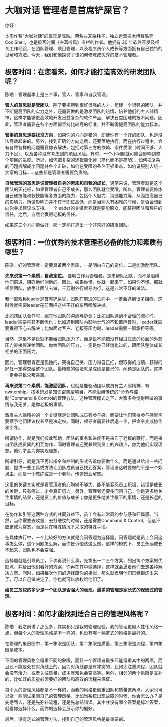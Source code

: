 # 大咖对话 管理者是首席铲屎官？

你好！

本周作客"大咖对话"的嘉宾是陈皓。网名左耳朵耗子，独立运营技术博客酷壳
CoolShell，也是极客时间《左耳听风》专栏的作者。他拥有 20
年软件开发及相关工作经验，在团队管理、项目管理，以及程序员个人成长等方面拥有自己独特的见解和方法。今天，我们和他探讨了该如何修炼成优秀的技术管理者。

## 极客时间：在您看来，如何才能打造高效的研发团队呢？

陈皓：管理基本上是三个事，管人、管事和自我管理。

**管人的意思就是管团队**，除了要招聘到很好很强的人才，组建一个很强的团队，并不断提高团队的实力之外，还需要做的是激发团队的热情，培养他们的主人翁精神，这样才能够更高效地开发日益复杂的软件产品、解决日益困难的技术问题。因此，管理者需要在各个方面都坚持比较高的标准，并不断得提高团队的能力标准。

**管事的意思是要找准方向**，如果你的方向是错的，即使你有一个好的团队，也是没法高效起来的。另外，找到正确的方向之后，还要落地执行，而在执行过程中，会有各种各样的问题需要你去解决，包括对第三方的依赖、条件受限（时间不够、人力不足）、以及各种没有考虑到的项目风险。有时，一个小问题就可能会影响到整个项目的进度。所以，如何把复杂的逻辑简化掉（简化而不是简陋），如何把复杂的问题拆解成小问题并各个击破，如何在受限的条件下抓重点，如何说服别人统一大家的目标......这些都是管理者需要负责的。

**自我管理的意思是说管理者自身的素质和自我的成长**，通常来说，管理者就是这个团队的天花板，如果管理者自己不成长，那么团队就会受限，所以，管理者要修炼自己硬技能和软技能等各方面的能力，包括个人魅力、沟通能力等，从而提高自己的影响力。所谓影响力并不在于职位高低，而是当别人有困难的时候，是否会想到向你寻求建议或支持。一个leader的关键素养就是要能服众，能获得团队和客户的信任，之后，自然会赢得老板的信任。

如果这三个方向能做好，那一定能打造出一个非常好的研发团队。

## 极客时间：一位优秀的技术管理者必备的能力和素质有哪些？

陈皓：好的管理者一定要具备两个素质，一是明白自己的定位，二是能激励团队。

**先来说第一个素质，自我定位。**
要明白作为管理者，是来帮助团队，而不是阻碍他们前进、阻碍他们创新的。因此，如果你懂，你就一起来干，如果你不懂，那就相信团队，放手让团队去做，千万别外行领导内行，这是非常不好的做法。

我一直戏称leader是首席铲屎官，团队在前进的过程中，一定会遇到很多阻碍，这时候就需要leader在前面把这些不好的东西都解决掉。

比如跨团队合作时，跟其他团队的沟通与协调；比如团队遇到不合理的流程时，leader需要将其不断优化；比如遇到团队内影响士气的不和谐声音时，leader就需要狠得下心去解决；比如面对客户、老板等压力时，leader需要一肩承担等等。

当然，这里不是说就不能给团队压力了，而是说不能把没有经过过滤的负面的外部压力直接传递给团队。你给团队的压力，一定是你已经消化过的、跟团队整体成长相关的正面压力。

因此，管理者肯定是孤独的，哭得自己哭、压力得自己扛，但取得的成绩、获得的好处一定得交给整个团队。最糟糕的做法就是成绩是自己的，问题是团队的，这样一定会导致众叛亲离。

**再来说第二个素质，能激励团队**，也就是能驱动团队成员有主人翁精神、有ownership。技术研发是知识密集型项目，不能沿用传统的"命令与控制"Command
&
Control的管理方法。这种管理模式之下，大家多会觉得所做的事情与我无关，是你老板的事情。

激发主人翁精神的一个关键就是让团队成员有参与感，而要让他们获得参与感就需要赋予他们建议权甚至是决定权。同时，领导者需要往后退一步，把命令变成协作和引导。

所谓协作，就是我们彼此帮助，团队的事务和进度不是来自于老板的鞭打，而是来自团队成员间的相互协作，同时管理者还要兼顾到员工的兴趣点，你为他们实现理想，他们才会为你实现理想。

所谓引导，就是我不再以指令和控制的形式告诉你要做什么，而是通过给出一些问题、提供一些工具或方法让团队成员自己找到答案，管理者这时要做的不是一个奴隶主，而是一个教练或是一个老师，传道授业解惑。

这里的关键其实就是看管理者的心胸够不够大，能不能容忍员工犯错，错误是成长的关键，只有痛过，才会真正努力。另外，管理者还要多问问自己，你是更多地关注事情的结果，还是员工的价值与成长；你是更多地关注眼下的事情，还是长远的目标。

在协作和引导这两种方式的共同效益下，员工会有非常高的参与感和归属感。当然，当你需要去攻坚、去打硬仗的时候，还是需要Command
& Control，但这不应该成为常态，而是只在特殊情况下采取的特殊手段。

在具体执行中，一个比较好的方法就是变问答题为选择题。问答题就是员工会问这事怎么做，这个问题怎么解，而你告诉他该这么做，这样的模式下，员工永远成长不起来，团队也不会变强。

选择题就是引导员工，下次再说什么事，先拿出一二三个方案，列出每个方案的优缺点，并给出他们看好的方案，你再在其中做选择，这样就会逼着他们去想各种解决方案。同时，如果每次他们的选择跟你的相似，那么就表明他们已经锻炼出来了，可以自己做决定了，你也就可以放权给他们了。

**给员工放权的多少是一个团队是否强大的表现。最差的管理是家长式的保姆式的管理。**

## 极客时间：如何才能找到适合自己的管理风格呢？

陈皓：我之前讲了那么多，其实都只是我的管理经验，我的管理更偏人性化风格一点，但每个人的管理风格是不一样的，也没有哪一种定式的风格是最好的。

在管理的象限图中，第一象限是团队，第二象限是质量，第三象限是流程，第四象限是成本。

不同的管理风格会偏重不同的象限，而且一个管理者最多只能偏重其中的两项，而且还不能是处在对角线上的。因为对角线都是有冲突的，比如太注重流程，团队就会没有活力，或者关注质量，成本就难免会变高等。另外，相邻的两个象限是互补的，比如好的质量必须要好的团队和高效的流程来保证。

每个人的管理风格都是不一样的，而我的风格更偏重团队和质量这两点。大家也可以做一些测试来测自己的管理风格，比如当系统出现故障的时候，你会怎么办？是先惩罚人，还是先弥补流程，还是先总结错误。其中并没有哪个答案是标准答案，就看你选择什么，而你的选择会展示你的偏好。

最后，没有定式的管理方法，找到自己的管理风格是最重要的。
